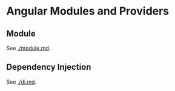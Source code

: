 # Angular Modules and Providers

## Module

See [./module.md](./module.md).

## Dependency Injection

See [./di.md](./di.md).
